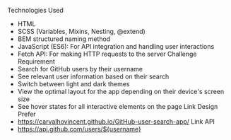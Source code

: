 Technologies Used
 - HTML
 - SCSS (Variables, Mixins, Nesting, @extend)
 - BEM structured naming method
 - JavaScript (ES6): For API integration and handling user interactions
 - Fetch API: For making HTTP requests to the server
Challenge Requirement
 - Search for GitHub users by their username
 - See relevant user information based on their search
 - Switch between light and dark themes
 - View the optimal layout for the app depending on their device's screen size
 - See hover states for all interactive elements on the page
Link Design Prefer
 - https://carvalhovincent.github.io/GitHub-user-search-app/
Link API
 - https://api.github.com/users/${username}
